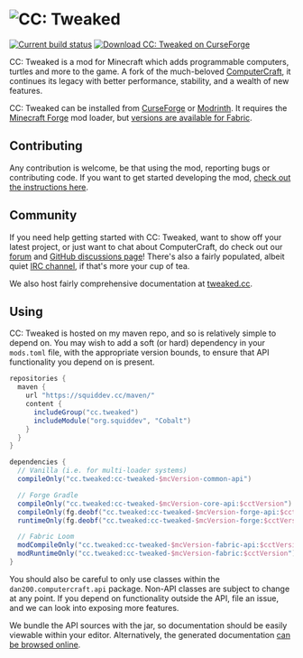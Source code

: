 # ![CC: Tweaked](doc/logo.png)
[![Current build status](https://github.com/cc-tweaked/CC-Tweaked/workflows/Build/badge.svg)](https://github.com/cc-tweaked/CC-Tweaked/actions "Current build status") [![Download CC: Tweaked on CurseForge](http://cf.way2muchnoise.eu/title/cc-tweaked.svg)][CurseForge]

CC: Tweaked is a mod for Minecraft which adds programmable computers, turtles and more to the game. A fork of the
much-beloved [ComputerCraft], it continues its legacy with better performance, stability, and a wealth of new features.

CC: Tweaked can be installed from [CurseForge] or [Modrinth]. It requires the [Minecraft Forge][forge] mod loader, but
[versions are available for Fabric][ccrestitched].

## Contributing
Any contribution is welcome, be that using the mod, reporting bugs or contributing code. If you want to get started
developing the mod, [check out the instructions here](CONTRIBUTING.md#developing).

## Community
If you need help getting started with CC: Tweaked, want to show off your latest project, or just want to chat about
ComputerCraft, do check out our [forum] and [GitHub discussions page][GitHub discussions]! There's also a fairly
populated, albeit quiet [IRC channel][irc], if that's more your cup of tea.

We also host fairly comprehensive documentation at [tweaked.cc](https://tweaked.cc/ "The CC: Tweaked website").

## Using
CC: Tweaked is hosted on my maven repo, and so is relatively simple to depend on. You may wish to add a soft (or hard)
dependency in your `mods.toml` file, with the appropriate version bounds, to ensure that API functionality you depend
on is present.

```groovy
repositories {
  maven {
    url "https://squiddev.cc/maven/"
    content {
      includeGroup("cc.tweaked")
      includeModule("org.squiddev", "Cobalt")
    }
  }
}

dependencies {
  // Vanilla (i.e. for multi-loader systems)
  compileOnly("cc.tweaked:cc-tweaked-$mcVersion-common-api")

  // Forge Gradle
  compileOnly("cc.tweaked:cc-tweaked-$mcVersion-core-api:$cctVersion")
  compileOnly(fg.deobf("cc.tweaked:cc-tweaked-$mcVersion-forge-api:$cctVersion"))
  runtimeOnly(fg.deobf("cc.tweaked:cc-tweaked-$mcVersion-forge:$cctVersion"))

  // Fabric Loom
  modCompileOnly("cc.tweaked:cc-tweaked-$mcVersion-fabric-api:$cctVersion")
  modRuntimeOnly("cc.tweaked:cc-tweaked-$mcVersion-fabric:$cctVersion")
}
```

You should also be careful to only use classes within the `dan200.computercraft.api` package. Non-API classes are
subject to change at any point. If you depend on functionality outside the API, file an issue, and we can look into
exposing more features.

We bundle the API sources with the jar, so documentation should be easily viewable within your editor. Alternatively,
the generated documentation [can be browsed online](https://tweaked.cc/javadoc/).

[computercraft]: https://github.com/dan200/ComputerCraft "ComputerCraft on GitHub"
[curseforge]: https://minecraft.curseforge.com/projects/cc-tweaked "Download CC: Tweaked from CurseForge"
[modrinth]: https://modrinth.com/mod/gu7yAYhd "Download CC: Tweaked from Modrinth"
[forge]: https://files.minecraftforge.net/ "Download Minecraft Forge."
[ccrestitched]: https://www.curseforge.com/minecraft/mc-mods/cc-restitched "Download CC: Restitched from CurseForge"
[forum]: https://forums.computercraft.cc/
[GitHub Discussions]: https://github.com/cc-tweaked/CC-Tweaked/discussions
[IRC]: https://webchat.esper.net/?channels=computercraft "#computercraft on EsperNet"
